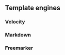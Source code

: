 ## Template engines

### <name id="Velocity">Velocity
### <name id="Markdown">Markdown
### <name id="Freemarker">Freemarker